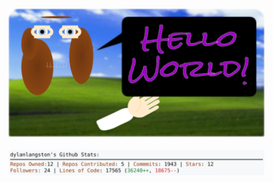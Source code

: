 <!-- 
Version 2.0.227
Built Sun Mar 30 2025 05:04:24 GMT+0000 (Coordinated Universal Time)
-->

<h1 align="center">
  <a href="https://github.com/dylanlangston/dylanlangston/tree/master/src" title="Click to View Source">
    <picture width="100%" alt="Dylan">
      <source media="(prefers-color-scheme: dark)" srcset="dylan-dark.svg?version=2.0.227">
      <img src="dylan-light.svg?version=2.0.227" alt="Dylan">
    </picture>
  </a>
</h1>

<div align="center">
  <picture width="100%" alt="Profile Info and Stats">
    <source media="(prefers-color-scheme: dark)" srcset="stats-dark.svg?version=2.0.227">
    <img src="stats-light.svg?version=2.0.227" alt="Profile Info and Stats">
  </picture>
</div>
